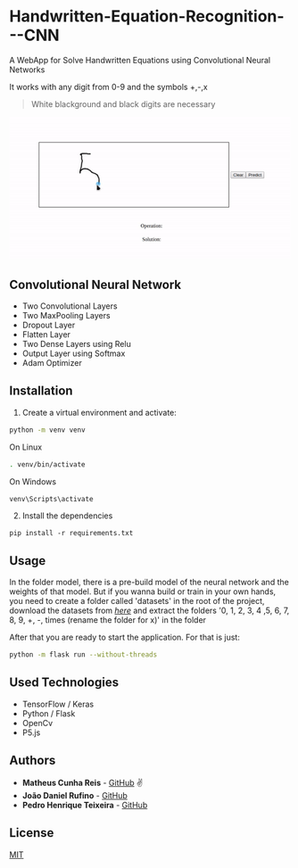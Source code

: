 # Handwritten-Equation-Recognition---CNN

A WebApp for Solve Handwritten Equations using Convolutional Neural Networks

It works with any digit from 0-9 and the symbols +,-,x

> White blackground and black digits are necessary

![Digit Recognition](./demo.gif)

## Convolutional Neural Network
* Two Convolutional Layers
* Two MaxPooling Layers
* Dropout Layer
* Flatten Layer
* Two Dense Layers using Relu
* Output Layer using Softmax
* Adam Optimizer

## Installation

1. Create a virtual environment and activate:
```bash
python -m venv venv
```

On Linux
```bash
. venv/bin/activate
```

On Windows
```bash
venv\Scripts\activate
```

2. Install the dependencies
```
pip install -r requirements.txt
```

## Usage

In the folder model, there is a pre-build model of the neural network and the weights of that model.
But if you wanna build or train in your own hands, you need to create a folder called 'datasets' in the root of the project, download the datasets from *[here](https://www.kaggle.com/xainano/handwrittenmathsymbols)* and extract the folders '0, 1, 2, 3, 4 ,5, 6, 7, 8, 9, +, -, times (rename the folder for x)' in the folder

After that you are ready to start the application. For that is just:
```bash
python -m flask run --without-threads
```

## Used Technologies
* TensorFlow / Keras
* Python / Flask
* OpenCv
* P5.js

## Authors

* **Matheus Cunha Reis** - [GitHub](https://github.com/matheuscr30) ✌
* **João Daniel Rufino** - [GitHub](https://github.com/JoaoDanielRufino)
* **Pedro Henrique Teixeira** - [GitHub](https://github.com/pedroteixeirazup)

## License
[MIT](https://choosealicense.com/licenses/mit/)
